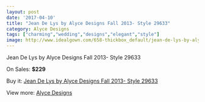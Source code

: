 ```yaml
---
layout: post
date: '2017-04-10'
title: "Jean De Lys by Alyce Designs Fall 2013- Style 29633"
category: Alyce Designs
tags: ["charming","wedding","designs","elegant","style"]
image: http://www.idealgown.com/658-thickbox_default/jean-de-lys-by-alyce-designs-fall-2013-style-29633.jpg
---
```

Jean De Lys by Alyce Designs Fall 2013- Style 29633

On Sales: **$229**
<a href="https://www.idealgown.com/en/alyce-designs/276-jean-de-lys-by-alyce-designs-fall-2013-style-29633.html"><amp-img layout="responsive" width="600" height="600" src="//www.idealgown.com/658-thickbox_default/jean-de-lys-by-alyce-designs-fall-2013-style-29633.jpg" alt="Jean De Lys by Alyce Designs Fall 2013- Style 29633 0" /></a>

Buy it: [Jean De Lys by Alyce Designs Fall 2013- Style 29633](https://www.idealgown.com/en/alyce-designs/276-jean-de-lys-by-alyce-designs-fall-2013-style-29633.html "Jean De Lys by Alyce Designs Fall 2013- Style 29633")

View more: [Alyce Designs](https://www.idealgown.com/en/5-alyce-designs "Alyce Designs")